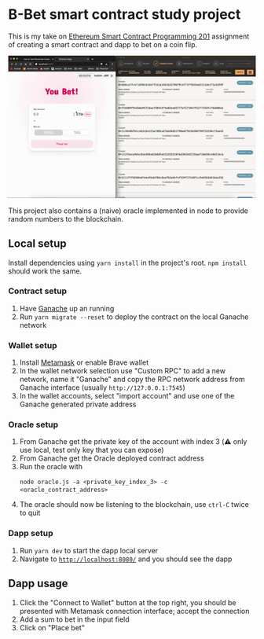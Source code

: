 # B-Bet smart contract study project

This is my take on
[Ethereum Smart Contract Programming 201](https://academy.ivanontech.com/products/ethereum-smart-contract-programming-201)
assignment of creating a smart contract and dapp to bet on a coin flip.

![b-bet](public/b-bet.gif)

This project also contains a (naive) oracle implemented in node to provide random
numbers to the blockchain.

## Local setup

Install dependencies using `yarn install` in the project's root. `npm install`
should work the same.

### Contract setup

1. Have [Ganache](https://www.trufflesuite.com/ganache) up an running
2. Run `yarn migrate --reset` to deploy the contract on the local Ganache network

### Wallet setup

1. Install [Metamask](https://metamask.io/) or enable Brave wallet
2. In the wallet network selection use "Custom RPC" to add a new network,
   name it "Ganache" and copy the RPC network address from Ganache interface
   (usually `http://127.0.0.1:7545`)
3. In the wallet accounts, select "import account" and use one of the Ganache
   generated private address

### Oracle setup

1. From Ganache get the private key of the account with index 3
   (:warning: only use local, test only key that you can expose)
2. From Ganache get the Oracle deployed contract address
3. Run the oracle with
   ```
   node oracle.js -a <private_key_index_3> -c <oracle_contract_address>
   ```
4. The oracle should now be listening to the blockchain, use `ctrl-C` twice to
   quit

### Dapp setup

1. Run `yarn dev` to start the dapp local server
2. Navigate to [`http://localhost:8080/`](http://localhost:8080/) and you should
   see the dapp

## Dapp usage

1. Click the "Connect to Wallet" button at the top right, you should be presented
   with Metamask connection interface; accept the connection
2. Add a sum to bet in the input field
3. Click on "Place bet"

